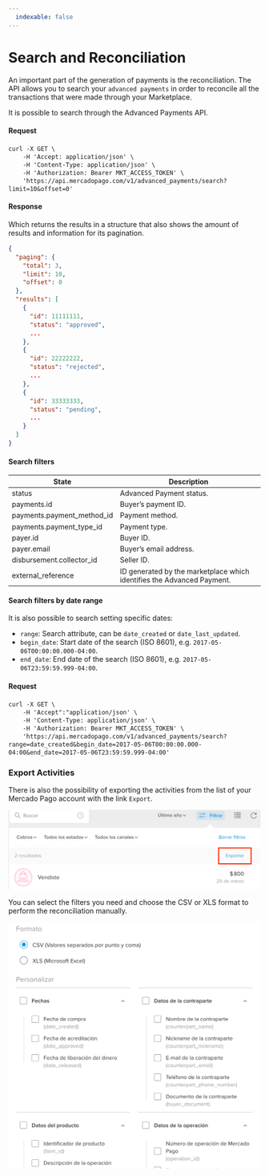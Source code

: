 ```yaml
---
  indexable: false
---
```


# Search and Reconciliation

An important part of the generation of payments is the reconciliation. The API allows you to search your `advanced payments` in order to reconcile all the transactions that were made through your Marketplace.

It is possible to search through the Advanced Payments API.

#### Request
```curl
curl -X GET \
    -H 'Accept: application/json' \
    -H 'Content-Type: application/json' \
    -H 'Authorization: Bearer MKT_ACCESS_TOKEN' \
    'https://api.mercadopago.com/v1/advanced_payments/search?limit=10&offset=0'
```

#### Response
Which returns the results in a structure that also shows the amount of results and information for its pagination.
```json
{
  "paging": {
    "total": 3,
    "limit": 10,
    "offset": 0
  },
  "results": [
    {
      "id": 11111111,
      "status": "approved",
      ...
    },
    {
      "id": 22222222,
      "status": "rejected",
      ...
    },
    {
      "id": 33333333,
      "status": "pending",
      ...
    }
  ]
}
```

#### Search filters

State                       |Description                                                            |
----------------------------|-----------------------------------------------------------------------|
status                      |Advanced Payment status.                                               |
payments.id                 |Buyer’s payment ID.                                                    |
payments.payment_method_id  |Payment method.                                                        |
payments.payment_type_id    |Payment type.                                                          |
payer.id                    |Buyer ID.                                                              |
payer.email                 |Buyer’s email address.                                                 |
disbursement.collector_id   |Seller ID.                                                             |
external_reference          |ID generated by the marketplace which identifies the Advanced Payment. |

#### Search filters by date range

It is also possible to search setting specific dates:

* `range`: Search attribute, can be `date_created` or `date_last_updated`.
* `begin_date`: Start date of the search (ISO 8601), e.g. `2017-05-06T00:00:00.000-04:00`.
* `end_date`: End date of the search (ISO 8601), e.g. `2017-05-06T23:59:59.999-04:00`.

#### Request
```curl
curl -X GET \
    -H 'Accept":"application/json' \
    -H 'Content-Type: application/json' \
    -H 'Authorization: Bearer MKT_ACCESS_TOKEN' \
    'https://api.mercadopago.com/v1/advanced_payments/search?range=date_created&begin_date=2017-05-06T00:00:00.000-04:00&end_date=2017-05-06T23:59:59.999-04:00'
```

### Export Activities

There is also the possibility of exporting the activities from the list of your Mercado Pago account with the link `Export`.

![export_activities](/images/advanced-payments/export_activities_es.png)

You can select the filters you need and choose the CSV or XLS format to perform the reconciliation manually.

![export_activities_2](/images/advanced-payments/export_activities_2_es.png)
